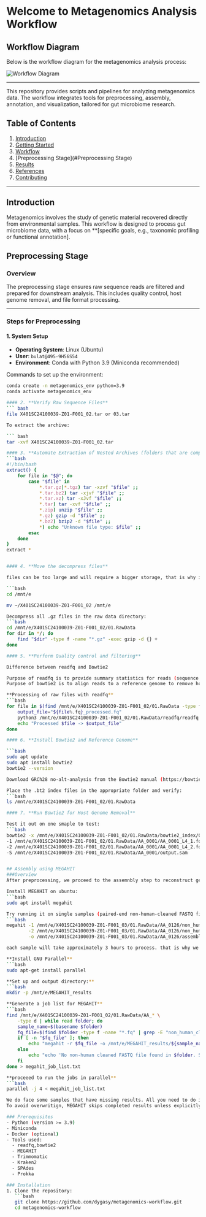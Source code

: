 # Welcome to Metagenomics Analysis Workflow

## Workflow Diagram
Below is the workflow diagram for the metagenomics analysis process:

![Workflow Diagram](./Initial%20workflow%20diagram%20_%20MTTSH-2024-12-09-043159%20(1).png)

---

This repository provides scripts and pipelines for analyzing metagenomics data. The workflow integrates tools for preprocessing, assembly, annotation, and visualization, tailored for gut microbiome research.

## Table of Contents
1. [Introduction](#introduction)
2. [Getting Started](#getting-started)
3. [Workflow](#workflow)
4. [Preprocessing Stage](#Preprocessing Stage)
5. [Results](#results)
6. [References](#references)
7. [Contributing](#contributing)

---

## Introduction
Metagenomics involves the study of genetic material recovered directly from environmental samples. This workflow is designed to process gut microbiome data, with a focus on **[specific goals, e.g., taxonomic profiling or functional annotation].

## Preprocessing Stage

### Overview
The preprocessing stage ensures raw sequence reads are filtered and prepared for downstream analysis. This includes quality control, host genome removal, and file format processing.

---

### Steps for Preprocessing

#### 1. **System Setup**
- **Operating System**: Linux (Ubuntu)
- **User**: `bulat@495-9H56S54`
- **Environment**: Conda with Python 3.9 (Miniconda recommended)

Commands to set up the environment:
```bash
conda create -n metagenomics_env python=3.9
conda activate metagenomics_env

#### 2. **Verify Raw Sequence Files**
``` bash 
file X401SC24100039-Z01-F001_02.tar or 03.tar

To extract the archive: 

``` bash
tar -xvf X401SC24100039-Z01-F001_02.tar

#### 3. **Automate Extraction of Nested Archives (folders that are compressed to be extracted)**
```bash
#!/bin/bash
extract() {
    for file in "$@"; do
        case "$file" in
            *.tar.gz|*.tgz) tar -xzvf "$file" ;;
            *.tar.bz2) tar -xjvf "$file" ;;
            *.tar.xz) tar -xJvf "$file" ;;
            *.tar) tar -xvf "$file" ;;
            *.zip) unzip "$file" ;;
            *.gz) gzip -d "$file" ;;
            *.bz2) bzip2 -d "$file" ;;
            *) echo "Unknown file type: $file" ;;
        esac
    done
}
extract *


#### 4. **Move the decompress files**

files can be too large and will require a bigger storage, that is why i am moving mine over to storage DATA:(E)

```bash
cd /mnt/e

mv ~/X401SC24100039-Z01-F001_02 /mnt/e

Decompress all .gz files in the raw data directory:
```bash
cd /mnt/e/X401SC24100039-Z01-F001_02/01.RawData
for dir in */; do
    find "$dir" -type f -name "*.gz" -exec gzip -d {} +
done

#### 5. **Perform Quality control and filtering**

Difference between readfq and Bowtie2

Purpose of readfq is to provide summary statistics for reads (sequence count, total sequence/quality lengths)
Purpose of bowtie2 is to align reads to a reference genome to remove host DNA.

**Processing of raw files with readfq**
```bash
for file in $(find /mnt/e/X401SC24100039-Z01-F001_02/01.RawData -type f -name "*.fq"); do
    output_file="${file%.fq}_processed.fq"
    python3 /mnt/e/X401SC24100039-Z01-F001_02/01.RawData/readfq/readfq.py < "$file" > "$output_file"
    echo "Processed $file -> $output_file"
done

#### 6. **Install Bowtie2 and Reference Genome**

```bash
sudo apt update
sudo apt install bowtie2
bowtie2 --version

Download GRCh28 no-alt-analysis from the Bowtie2 manual (https://bowtie-bio.sourceforge.net/bowtie2/manual.shtml)

Place the .bt2 index files in the appropriate folder and verify: 
```bash
ls /mnt/e/X401SC24100039-Z01-F001_02/01.RawData

#### 7. **Run Bowtie2 for Host Genome Removal**

Test it out on one smaple to test:
```bash
bowtie2 -x /mnt/e/X401SC24100039-Z01-F001_02/01.RawData/bowtie2_index/GRCh38_noalt_as \
-1 /mnt/e/X401SC24100039-Z01-F001_02/01.RawData/AA_0001/AA_0001_L4_1.fq \
-2 /mnt/e/X401SC24100039-Z01-F001_02/01.RawData/AA_0001/AA_0001_L4_2.fq \
-S /mnt/e/X401SC24100039-Z01-F001_02/01.RawData/AA_0001/output.sam


## Assembly using MEGAHIT
###Overview
After preprocessing, we proceed to the assemnbly step to reconstruct genomic sequences using **MEGAHIT**

Install MEGAHIT on ubuntu:
```bash
sudo apt install megahit

Try running it on single samples (paired-end non-human-cleaned FASTQ files)
```bash
megahit -1 /mnt/e/X401SC24100039-Z01-F001_03/01.RawData/AA_0126/non_human_cleaned_1.fq \
        -2 /mnt/e/X401SC24100039-Z01-F001_03/01.RawData/AA_0126/non_human_cleaned_2.fq \
        -o /mnt/e/X401SC24100039-Z01-F001_03/01.RawData/AA_0126/assembly_output

each sample will take approximately 3 hours to process. that is why we are going to process multiple folders in parallel:

**Install GNU Parallel**
```bash
sudo apt-get install parallel

**Set up and output directory:**
```bash
mkdir -p /mnt/e/MEGAHIT_results

**Generate a job list for MEGAHIT**
```bash
find /mnt/e/X401SC24100039-Z01-F001_02/01.RawData/AA_* \
    -type d | while read folder; do
    sample_name=$(basename $folder)
    fq_file=$(find $folder -type f -name "*.fq" | grep -E "non_human_cleaned.fq")
    if [ -n "$fq_file" ]; then
        echo "megahit -r $fq_file -o /mnt/e/MEGAHIT_results/${sample_name} --num-cpu-threads 4 --memory 28000"
    else
        echo "echo 'No non-human cleaned FASTQ file found in $folder. Skipping...'"
    fi
done > megahit_job_list.txt

**proceeed to run the jobs in parallel**
```bash
parallel -j 4 < megahit_job_list.txt

We do face some samples that have missing results. All you need to do is rerun Bowtie2, extract non-human reads, and repeat MEGAHIT process for those folders. 
To avoid overwritign, MEGAHIT skips completed results unless explicitly specified with -o.

### Prerequisites
- Python (version >= 3.9)
- Miniconda
- Docker (optional)
- Tools used:
  - readfq,bowtie2
  - MEGAHIT
  - Trimmomatic
  - Kraken2
  - SPAdes
  - Prokka

### Installation
1. Clone the repository:
   ```bash
   git clone https://github.com/dygasy/metagenomics-workflow.git
   cd metagenomics-workflow

